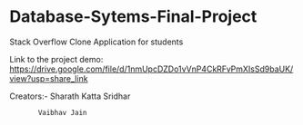 # Database-Sytems-Final-Project
Stack Overflow Clone Application for students

Link to the project demo: https://drive.google.com/file/d/1nmUpcDZDo1vVnP4CkRFvPmXIsSd9baUK/view?usp=share_link

Creators:- Sharath Katta Sridhar

           Vaibhav Jain
